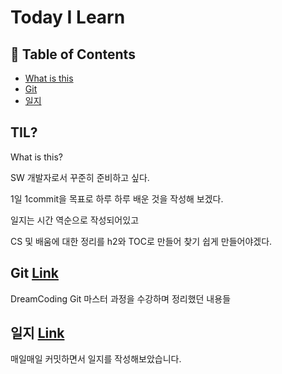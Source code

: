# Today I Learn



## :memo: Table of Contents

* [What is this](#TIL?)
* [Git](#Git)
* [일지](#일지)

## TIL?

What is this?

SW 개발자로서 꾸준히 준비하고 싶다.

1일 1commit을 목표로 하루 하루 배운 것을 작성해 보겠다.

일지는 시간 역순으로 작성되어있고

CS 및 배움에 대한 정리를 h2와 TOC로 만들어 찾기 쉽게 만들어야겠다.

## Git [Link](https://github.com/jaegyeongkim/Today-I-Learn/tree/main/git)

DreamCoding Git 마스터 과정을 수강하며 정리했던 내용들



## 일지 [Link](https://github.com/jaegyeongkim/Today-I-Learn/tree/main/%EC%9D%BC%EC%A7%80)

매일매일 커밋하면서 일지를 작성해보았습니다.